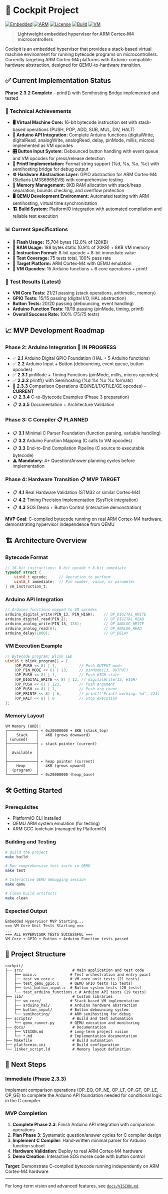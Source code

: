# 🚁 Cockpit Project

[![Embedded](https://img.shields.io/badge/Platform-Embedded-blue.svg)]() [![ARM](https://img.shields.io/badge/ARM-Cortex--M4-green.svg)]() [![License](https://img.shields.io/badge/License-Apache%202.0-orange.svg)]() [![Build](https://img.shields.io/badge/Build-PlatformIO-purple.svg)]() [![VM](https://img.shields.io/badge/VM-Stack--Based-red.svg)]()

> **Lightweight embedded hypervisor for ARM Cortex-M4 microcontrollers**

Cockpit is an embedded hypervisor that provides a stack-based virtual machine environment for running bytecode programs on microcontrollers. Currently targeting ARM Cortex-M4 platforms with Arduino-compatible hardware abstraction, designed for QEMU-to-hardware transition.

## ✅ Current Implementation Status

**Phase 2.3.2 Complete** - printf() with Semihosting Bridge implemented and tested

### **🔧 Technical Achievements**

*   **🖥️ Virtual Machine Core:** 16-bit bytecode instruction set with stack-based operations (PUSH, POP, ADD, SUB, MUL, DIV, HALT)
*   **🔌 Arduino API Integration:** Complete Arduino functions (digitalWrite, digitalRead, analogWrite, analogRead, delay, pinMode, millis, micros) implemented as VM opcodes
*   **🎛️ Button Input System:** Debounced button handling with event queue and VM opcodes for press/release detection
*   **📄 Printf Implementation:** Format string support (%d, %s, %x, %c) with semihosting bridge for debug output
*   **⚙️ Hardware Abstraction Layer:** GPIO abstraction for ARM Cortex-M4 (Stellaris LM3S6965EVB) with comprehensive testing
*   **🧠 Memory Management:** 8KB RAM allocation with stack/heap separation, bounds checking, and overflow protection
*   **🖥️ QEMU Development Environment:** Automated testing with ARM semihosting, virtual time synchronization
*   **🏗️ Build System:** PlatformIO integration with automated compilation and reliable test execution

### **📊 Current Specifications**

*   **💾 Flash Usage:** 15,704 bytes (12.0% of 128KB)
*   **🧮 RAM Usage:** 188 bytes static (0.9% of 20KB) + 8KB VM memory
*   **📝 Instruction Format:** 8-bit opcode + 8-bit immediate value
*   **🧪 Test Coverage:** 75 tests total, 100% pass rate
*   **🎯 Target Platform:** ARM Cortex-M4 with QEMU emulation
*   **🔧 VM Opcodes:** 15 Arduino functions + 6 core operations + printf

### **🧪 Test Results (Latest)**
*   **VM Core Tests:** 21/21 passing (stack operations, arithmetic, memory)
*   **GPIO Tests:** 15/15 passing (digital I/O, HAL abstraction)
*   **Button Tests:** 20/20 passing (debouncing, event handling)
*   **Arduino Function Tests:** 19/19 passing (pinMode, timing, printf)
*   **Overall Success Rate:** 100% (75/75 tests)

## 📈 MVP Development Roadmap

### **Phase 2: Arduino Integration** 🔄 **IN PROGRESS**
- ✅ **2.1** Arduino Digital GPIO Foundation (HAL + 5 Arduino functions)
- ✅ **2.2** Arduino Input + Button (debouncing, event queue, button opcodes)
- ✅ **2.3.1** pinMode + Timing Functions (pinMode, millis, micros opcodes)
- ✅ **2.3.2** printf() with Semihosting (%d %s %x %c formats)
- 🔄 **2.3.3** Comparison Operations (EQ/NE/LT/GT/LE/GE opcodes) - **CURRENT**
- 📋 **2.3.4** C-to-Bytecode Examples (Phase 3 preparation)
- 📋 **2.3.5** Documentation + Architecture Validation

### **Phase 3: C Compiler** 📋 **PLANNED**
- 📋 **3.1** Minimal C Parser Foundation (function parsing, variable handling)
- 📋 **3.2** Arduino Function Mapping (C calls to VM opcodes)
- 📋 **3.3** End-to-End Compilation Pipeline (C source to executable bytecode)
- ⚠️ **Mandatory**: 4+ Question/Answer planning cycles before implementation

### **Phase 4: Hardware Transition** 📋 **MVP TARGET**
- 📋 **4.1** Real Hardware Validation (STM32 or similar Cortex-M4)
- 📋 **4.2** Timing Precision Implementation (SysTick integration)
- 📋 **4.3** SOS Demo + Button Control (interactive demonstration)

**MVP Goal**: C-compiled bytecode running on real ARM Cortex-M4 hardware, demonstrating hypervisor independence from QEMU

## 🏗️ Architecture Overview

### **Bytecode Format**
```c
// 16-bit instructions: 8-bit opcode + 8-bit immediate
typedef struct {
    uint8_t opcode;     // Operation to perform
    uint8_t immediate;  // Pin number, value, or parameter
} vm_instruction_t;
```

### **Arduino API Integration**
```c
// Arduino functions mapped to VM opcodes
arduino_digital_write(PIN_13, PIN_HIGH);    // OP_DIGITAL_WRITE
arduino_digital_read(PIN_2);                // OP_DIGITAL_READ  
arduino_analog_write(PIN_13, 128);          // OP_ANALOG_WRITE
arduino_analog_read(0);                     // OP_ANALOG_READ
arduino_delay(1000);                        // OP_DELAY
```

### **VM Execution Example**
```c
// Bytecode program: Blink LED
uint16_t blink_program[] = {
    (OP_PUSH << 8) | 1,          // Push OUTPUT mode
    (OP_PIN_MODE << 8) | 13,     // pinMode(13, OUTPUT)
    (OP_PUSH << 8) | 1,          // Push HIGH state
    (OP_DIGITAL_WRITE << 8) | 13, // digitalWrite(13, HIGH)
    (OP_PUSH << 8) | 123,        // Push argument
    (OP_PUSH << 8) | 1,          // Push arg count
    (OP_PRINTF << 8) | 6,        // printf("Printf working: %d", 123)
    (OP_HALT << 8) | 0           // Stop execution
};
```

### **Memory Layout**
```
VM Memory (8KB):
┌─────────────┐ ← 0x20000000 + 8KB (stack_top)
│    Stack    │   4KB (grows downward)
│ (unused)    │
├─────────────┤ ← stack pointer (current)
│             │
│  Available  │
│             │
├─────────────┤ ← heap pointer (current)  
│    Heap     │   4KB (grows upward)
│  (program)  │
└─────────────┘ ← 0x20000000 (heap_base)
```

## 🛠️ Getting Started

### **Prerequisites**
*   PlatformIO CLI installed
*   QEMU ARM system emulation (for testing)
*   ARM GCC toolchain (managed by PlatformIO)

### **Building and Testing**
```bash
# Build the project
make build

# Run comprehensive test suite in QEMU
make test

# Interactive QEMU debugging session
make qemu

# Clean build artifacts
make clean
```

### **Expected Output**
```
Embedded Hypervisor MVP Starting...
=== VM Core Unit Tests Starting ===
...
=== ALL HYPERVISOR TESTS SUCCESSFUL ===
VM Core + GPIO + Button + Arduino Function tests passed
```

## 📁 Project Structure

```
cockpit/
├── src/                      # Main application and test code
│   ├── main.c               # Test orchestration and entry point
│   ├── test_vm_core.c       # VM core unit tests (21 tests)
│   ├── test_qemu_gpio.c     # QEMU GPIO tests (15 tests)  
│   ├── test_button_input.c  # Button system tests (20 tests)
│   └── test_arduino_functions.c # Arduino API tests (19 tests)
├── lib/                      # Custom libraries
│   ├── vm_core/             # Stack-based VM implementation
│   ├── arduino_hal/         # Arduino hardware abstraction
│   ├── button_input/        # Button debouncing system
│   └── semihosting/         # ARM semihosting for debug
├── scripts/                  # Build and test automation
│   └── qemu_runner.py       # QEMU execution and monitoring
├── docs/                     # Documentation
│   ├── VISION.md            # Long-term project vision
│   └── *.md                 # Implementation documentation
├── Makefile                  # Build automation
├── platformio.ini            # Build configuration
└── linker_script.ld          # Memory layout definition
```

## 🎯 Next Steps

### **Immediate (Phase 2.3.3)**
Implement comparison operations (OP_EQ, OP_NE, OP_LT, OP_GT, OP_LE, OP_GE) to complete the Arduino API foundation needed for conditional logic in the C compiler.

### **MVP Completion**
1. **Complete Phase 2.3**: Finish Arduino API integration with comparison operations
2. **Plan Phase 3**: Systematic question/answer cycles for C compiler design  
3. **Implement C Compiler**: Hand-written minimal parser for Arduino function subset
4. **Hardware Validation**: Deploy to real ARM Cortex-M4 hardware
5. **Demo Creation**: Interactive SOS morse code with button control

**Target**: Demonstrate C-compiled bytecode running independently on ARM Cortex-M4 hardware

---

For long-term vision and advanced features, see [`docs/VISION.md`](docs/VISION.md).